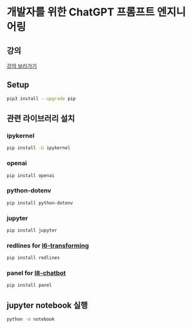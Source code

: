 # 개발자를 위한 ChatGPT 프롬프트 엔지니어링

## 강의

[강의 보러가기][course]

## Setup

```sh
pip3 install --upgrade pip
```

## 관련 라이브러리 설치

### ipykernel

```sh
pip install -U ipykernel
```

### openai

```sh
pip install openai
```

### python-dotenv

```sh
pip install python-dotenv
```

### jupyter

```sh
pip install jupyter
```

### redlines for [l6-transforming](./l6-transforming.ipynb)

```sh
pip install redlines
```

### panel for [l8-chatbot](./l8-chatbot.ipynb)

```sh
pip install panel
```

## jupyter notebook 실행

```sh
python -m notebook
```

[course]:https://www.deeplearning.ai/short-courses/chatgpt-prompt-engineering-for-developers/